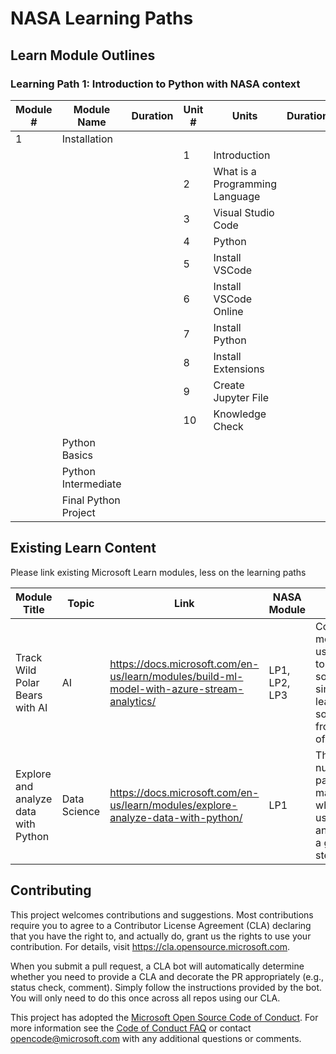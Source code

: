 # NASA Learning Paths

## Learn Module Outlines
### Learning Path 1: Introduction to Python with NASA context
| Module # | Module Name | Duration | Unit # | Units | Duration | Topic |
|----------|-------------|----------|--------|-------|----------|-------|
| 1 | Installation | | | | | |
|  |  | | 1 | Introduction | | |
|  |  | | 2 | What is a Programming Language | | |
|  |  | | 3 | Visual Studio Code | | |
|  |  | | 4 | Python | | |
|  |  | | 5 | Install VSCode | | |
|  |  | | 6 | Install VSCode Online | | |
|  |  | | 7 | Install Python | | |
|  |  | | 8 | Install Extensions | | |
|  |  | | 9 | Create Jupyter File | | |
|  |  | | 10 | Knowledge Check | | |
| | Python Basics | | | | | |
| | Python Intermediate | | | | | |
| | Final Python Project | | | | | |

## Existing Learn Content
Please link existing Microsoft Learn modules, less on the learning paths

| Module Title | Topic | Link | NASA Module | How they relate | 
|--------------|-------|------|-------------|-----------------|
|Track Wild Polar Bears with AI | AI | https://docs.microsoft.com/en-us/learn/modules/build-ml-model-with-azure-stream-analytics/ | LP1, LP2, LP3 | Contextualized module that uses images to learn something - similar to our learning something from images of rocks. | 
| Explore and analyze data with Python | Data Science | https://docs.microsoft.com/en-us/learn/modules/explore-analyze-data-with-python/ | LP1 | The basics of numpy, pandas, and matplotlib - which will be used in LP2 and LP3 and is a good "next step" for LP1. |


## Contributing

This project welcomes contributions and suggestions.  Most contributions require you to agree to a
Contributor License Agreement (CLA) declaring that you have the right to, and actually do, grant us
the rights to use your contribution. For details, visit https://cla.opensource.microsoft.com.

When you submit a pull request, a CLA bot will automatically determine whether you need to provide
a CLA and decorate the PR appropriately (e.g., status check, comment). Simply follow the instructions
provided by the bot. You will only need to do this once across all repos using our CLA.

This project has adopted the [Microsoft Open Source Code of Conduct](https://opensource.microsoft.com/codeofconduct/).
For more information see the [Code of Conduct FAQ](https://opensource.microsoft.com/codeofconduct/faq/) or
contact [opencode@microsoft.com](mailto:opencode@microsoft.com) with any additional questions or comments.
